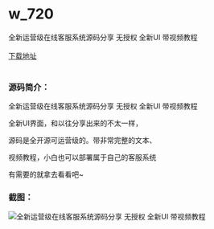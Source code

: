 # w_720
全新运营级在线客服系统源码分享 无授权 全新UI 带视频教程
<br/></br>
[下载地址](https://www.uuid2.com/720.html "下载地址")
<br/></br>
<h3>源码简介：</h3>
<p>全新运营级在线客服系统源码分享 无授权 全新UI 带视频教程<p>
<p>全新UI界面，和以往分享出来的不太一样，<p>
<p>源码是全开源可运营级的。带非常完整的文本、<p>
<p>视频教程，小白也可以部署属于自己的客服系统<p>
<p>有需要的就拿去看看吧~<p>
<h3>截图：</h3>
<img src="https://www.uuid2.com/wp-content/uploads/img/202110/9ccf68f938.jpg" alt="全新运营级在线客服系统源码分享 无授权 全新UI 带视频教程">
